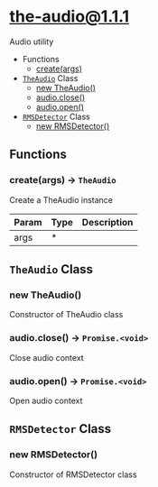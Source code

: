 <!-- // Code generated by coz. DO NOT EDIT. -->
# the-audio@1.1.1

Audio utility

+ Functions
  + [create(args)](#the-audio-function-create)
+ [`TheAudio`](#the-audio-classes) Class
  + [new TheAudio()](#the-audio-classes-the-audio-constructor)
  + [audio.close()](#the-audio-classes-the-audio-close)
  + [audio.open()](#the-audio-classes-the-audio-open)
+ [`RMSDetector`](#the-audio-classes) Class
  + [new RMSDetector()](#the-audio-classes-r-m-s-detector-constructor)

## Functions

<a class='md-heading-link' name="the-audio-function-create" ></a>

### create(args) -> `TheAudio`

Create a TheAudio instance

| Param | Type | Description |
| ----- | --- | -------- |
| args | * |  |



<a class='md-heading-link' name="the-audio-classes"></a>

## `TheAudio` Class






<a class='md-heading-link' name="the-audio-classes-the-audio-constructor" ></a>

### new TheAudio()

Constructor of TheAudio class



<a class='md-heading-link' name="the-audio-classes-the-audio-close" ></a>

### audio.close() -> `Promise.<void>`

Close audio context

<a class='md-heading-link' name="the-audio-classes-the-audio-open" ></a>

### audio.open() -> `Promise.<void>`

Open audio context

<a class='md-heading-link' name="the-audio-classes"></a>

## `RMSDetector` Class






<a class='md-heading-link' name="the-audio-classes-r-m-s-detector-constructor" ></a>

### new RMSDetector()

Constructor of RMSDetector class





